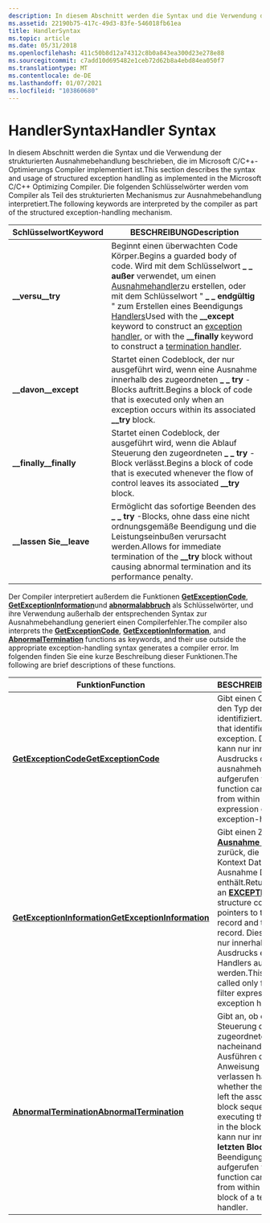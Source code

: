 ```yaml
---
description: In diesem Abschnitt werden die Syntax und die Verwendung der strukturierten Ausnahmebehandlung beschrieben, die im Microsoft C/C++-Optimierungs Compiler implementiert ist. Die folgenden Schlüsselwörter werden vom Compiler als Teil des strukturierten Mechanismus zur Ausnahmebehandlung interpretiert.
ms.assetid: 22190b75-417c-49d3-83fe-546018fb61ea
title: HandlerSyntax
ms.topic: article
ms.date: 05/31/2018
ms.openlocfilehash: 411c50b8d12a74312c8b0a843ea300d23e278e88
ms.sourcegitcommit: c7add10d695482e1ceb72d62b8a4ebd84ea050f7
ms.translationtype: MT
ms.contentlocale: de-DE
ms.lasthandoff: 01/07/2021
ms.locfileid: "103860680"
---
```

# <a name="handler-syntax"></a><span data-ttu-id="c3f05-104">HandlerSyntax</span><span class="sxs-lookup"><span data-stu-id="c3f05-104">Handler Syntax</span></span>

<span data-ttu-id="c3f05-105">In diesem Abschnitt werden die Syntax und die Verwendung der strukturierten Ausnahmebehandlung beschrieben, die im Microsoft C/C++-Optimierungs Compiler implementiert ist.</span><span class="sxs-lookup"><span data-stu-id="c3f05-105">This section describes the syntax and usage of structured exception handling as implemented in the Microsoft C/C++ Optimizing Compiler.</span></span> <span data-ttu-id="c3f05-106">Die folgenden Schlüsselwörter werden vom Compiler als Teil des strukturierten Mechanismus zur Ausnahmebehandlung interpretiert.</span><span class="sxs-lookup"><span data-stu-id="c3f05-106">The following keywords are interpreted by the compiler as part of the structured exception-handling mechanism.</span></span>



| <span data-ttu-id="c3f05-107">Schlüsselwort</span><span class="sxs-lookup"><span data-stu-id="c3f05-107">Keyword</span></span>         | <span data-ttu-id="c3f05-108">BESCHREIBUNG</span><span class="sxs-lookup"><span data-stu-id="c3f05-108">Description</span></span>                                                                                                                                                                                                                                      |
|-----------------|--------------------------------------------------------------------------------------------------------------------------------------------------------------------------------------------------------------------------------------------------|
| <span data-ttu-id="c3f05-109">**\_\_versu**</span><span class="sxs-lookup"><span data-stu-id="c3f05-109">**\_\_try**</span></span>     | <span data-ttu-id="c3f05-110">Beginnt einen überwachten Code Körper.</span><span class="sxs-lookup"><span data-stu-id="c3f05-110">Begins a guarded body of code.</span></span> <span data-ttu-id="c3f05-111">Wird mit dem Schlüsselwort **\_ \_ außer** verwendet, um einen [Ausnahmehandler](exception-handler-syntax.md)zu erstellen, oder mit dem Schlüsselwort " **\_ \_ endgültig** " zum Erstellen eines Beendigungs [Handlers](termination-handler-syntax.md)</span><span class="sxs-lookup"><span data-stu-id="c3f05-111">Used with the **\_\_except** keyword to construct an [exception handler](exception-handler-syntax.md), or with the **\_\_finally** keyword to construct a [termination handler](termination-handler-syntax.md).</span></span> |
| <span data-ttu-id="c3f05-112">**\_\_davon**</span><span class="sxs-lookup"><span data-stu-id="c3f05-112">**\_\_except**</span></span>  | <span data-ttu-id="c3f05-113">Startet einen Codeblock, der nur ausgeführt wird, wenn eine Ausnahme innerhalb des zugeordneten **\_ \_ try** -Blocks auftritt.</span><span class="sxs-lookup"><span data-stu-id="c3f05-113">Begins a block of code that is executed only when an exception occurs within its associated **\_\_try** block.</span></span>                                                                                                                                   |
| <span data-ttu-id="c3f05-114">**\_\_finally**</span><span class="sxs-lookup"><span data-stu-id="c3f05-114">**\_\_finally**</span></span> | <span data-ttu-id="c3f05-115">Startet einen Codeblock, der ausgeführt wird, wenn die Ablauf Steuerung den zugeordneten **\_ \_ try** -Block verlässt.</span><span class="sxs-lookup"><span data-stu-id="c3f05-115">Begins a block of code that is executed whenever the flow of control leaves its associated **\_\_try** block.</span></span>                                                                                                                                    |
| <span data-ttu-id="c3f05-116">**\_\_lassen Sie**</span><span class="sxs-lookup"><span data-stu-id="c3f05-116">**\_\_leave**</span></span>   | <span data-ttu-id="c3f05-117">Ermöglicht das sofortige Beenden des **\_ \_ try** -Blocks, ohne dass eine nicht ordnungsgemäße Beendigung und die Leistungseinbußen verursacht werden.</span><span class="sxs-lookup"><span data-stu-id="c3f05-117">Allows for immediate termination of the **\_\_try** block without causing abnormal termination and its performance penalty.</span></span>                                                                                                                      |



 

<span data-ttu-id="c3f05-118">Der Compiler interpretiert außerdem die Funktionen [**GetExceptionCode**](getexceptioncode.md), [**GetExceptionInformation**](getexceptioninformation.md)und [**abnormalabbruch**](abnormaltermination.md) als Schlüsselwörter, und ihre Verwendung außerhalb der entsprechenden Syntax zur Ausnahmebehandlung generiert einen Compilerfehler.</span><span class="sxs-lookup"><span data-stu-id="c3f05-118">The compiler also interprets the [**GetExceptionCode**](getexceptioncode.md), [**GetExceptionInformation**](getexceptioninformation.md), and [**AbnormalTermination**](abnormaltermination.md) functions as keywords, and their use outside the appropriate exception-handling syntax generates a compiler error.</span></span> <span data-ttu-id="c3f05-119">Im folgenden finden Sie eine kurze Beschreibung dieser Funktionen.</span><span class="sxs-lookup"><span data-stu-id="c3f05-119">The following are brief descriptions of these functions.</span></span>



| <span data-ttu-id="c3f05-120">Funktion</span><span class="sxs-lookup"><span data-stu-id="c3f05-120">Function</span></span>                                                   | <span data-ttu-id="c3f05-121">BESCHREIBUNG</span><span class="sxs-lookup"><span data-stu-id="c3f05-121">Description</span></span>                                                                                                                                                                                                                                             |
|------------------------------------------------------------|---------------------------------------------------------------------------------------------------------------------------------------------------------------------------------------------------------------------------------------------------------|
| [<span data-ttu-id="c3f05-122">**GetExceptionCode**</span><span class="sxs-lookup"><span data-stu-id="c3f05-122">**GetExceptionCode**</span></span>](getexceptioncode.md)               | <span data-ttu-id="c3f05-123">Gibt einen Code zurück, der den Typ der Ausnahme identifiziert.</span><span class="sxs-lookup"><span data-stu-id="c3f05-123">Returns a code that identifies the type of exception.</span></span> <span data-ttu-id="c3f05-124">Diese Funktion kann nur innerhalb des Filter Ausdrucks oder des ausnahmehandlerblocks aufgerufen werden.</span><span class="sxs-lookup"><span data-stu-id="c3f05-124">This function can be called only from within the filter expression or the exception-handler block.</span></span>                                                                                                |
| [<span data-ttu-id="c3f05-125">**GetExceptionInformation**</span><span class="sxs-lookup"><span data-stu-id="c3f05-125">**GetExceptionInformation**</span></span>](getexceptioninformation.md) | <span data-ttu-id="c3f05-126">Gibt einen Zeiger auf eine [**Ausnahme \_ Zeiger**](/windows/desktop/api/WinNT/ns-winnt-exception_pointers) Struktur zurück, die Zeiger auf den Kontext Daten Satz und den Ausnahme Daten Satz enthält.</span><span class="sxs-lookup"><span data-stu-id="c3f05-126">Returns a pointer to an [**EXCEPTION\_POINTERS**](/windows/desktop/api/WinNT/ns-winnt-exception_pointers) structure containing pointers to the context record and the exception record.</span></span> <span data-ttu-id="c3f05-127">Diese Funktion kann nur innerhalb des Filter Ausdrucks eines Ausnahme Handlers aufgerufen werden.</span><span class="sxs-lookup"><span data-stu-id="c3f05-127">This function can be called only from within the filter expression of an exception handler.</span></span> |
| [<span data-ttu-id="c3f05-128">**AbnormalTermination**</span><span class="sxs-lookup"><span data-stu-id="c3f05-128">**AbnormalTermination**</span></span>](abnormaltermination.md)         | <span data-ttu-id="c3f05-129">Gibt an, ob die Ablauf Steuerung den zugeordneten **\_ \_ try** -Block nacheinander nach dem Ausführen der letzten Anweisung im-Block verlassen hat.</span><span class="sxs-lookup"><span data-stu-id="c3f05-129">Indicates whether the flow of control left the associated **\_\_try** block sequentially after executing the last statement in the block.</span></span> <span data-ttu-id="c3f05-130">Diese Funktion kann nur innerhalb des **\_ \_ letzten Blocks eines** Beendigungs Handlers aufgerufen werden.</span><span class="sxs-lookup"><span data-stu-id="c3f05-130">This function can be called only from within the **\_\_finally** block of a termination handler.</span></span>              |



 

 

 



